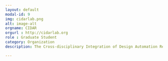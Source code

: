 ```yaml
---
layout: default
modal-id: 9
img: cidarlab.png
alt: image-alt
orgname: CIDAR
orgurl : http://cidarlab.org
role : Graduate Student
category: Organization
description: The Cross-disciplinary Integration of Design Automation Research (CIDAR) group at Boston University develop computational and experimental tools for synthetic biology. The research facilities include both a computational workspace in the Department of Electrical and Computer Engineering as well as experimental laboratory space in the Boston University Center of Synthetic Biology (CoSBI).

---
```

